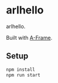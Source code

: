 # arlhello

arlhello.

Built with [A-Frame](https://aframe.io).

## Setup

```sh
npm install
npm run start
```

